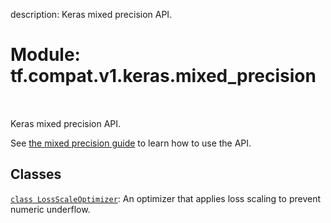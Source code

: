 description: Keras mixed precision API.

<div itemscope itemtype="http://developers.google.com/ReferenceObject">
<meta itemprop="name" content="tf.compat.v1.keras.mixed_precision" />
<meta itemprop="path" content="Stable" />
</div>

# Module: tf.compat.v1.keras.mixed_precision

<!-- Insert buttons and diff -->

<table class="tfo-notebook-buttons tfo-api nocontent" align="left">

</table>



Keras mixed precision API.


See [the mixed precision guide](
  https://www.tensorflow.org/guide/keras/mixed_precision) to learn how to
use the API.

## Classes

[`class LossScaleOptimizer`](../../../../tf/keras/mixed_precision/LossScaleOptimizer.md): An optimizer that applies loss scaling to prevent numeric underflow.

